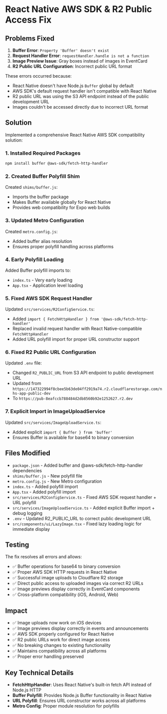 # React Native AWS SDK & R2 Public Access Fix

## Problems Fixed
1. **Buffer Error**: `Property 'Buffer' doesn't exist`
2. **Request Handler Error**: `requestHandler.handle is not a function`
3. **Image Preview Issue**: Gray boxes instead of images in EventCard
4. **R2 Public URL Configuration**: Incorrect public URL format

These errors occurred because:
- React Native doesn't have Node.js `Buffer` global by default
- AWS SDK's default request handler isn't compatible with React Native
- R2 public URL was using the S3 API endpoint instead of the public development URL
- Images couldn't be accessed directly due to incorrect URL format

## Solution
Implemented a comprehensive React Native AWS SDK compatibility solution:

### 1. Installed Required Packages
```bash
npm install buffer @aws-sdk/fetch-http-handler
```

### 2. Created Buffer Polyfill Shim
Created `shims/buffer.js`:
- Imports the buffer package
- Makes Buffer available globally for React Native
- Provides web compatibility for Expo web builds

### 3. Updated Metro Configuration
Created `metro.config.js`:
- Added buffer alias resolution
- Ensures proper polyfill handling across platforms

### 4. Early Polyfill Loading
Added Buffer polyfill imports to:
- `index.ts` - Very early loading
- `App.tsx` - Application level loading

### 5. Fixed AWS SDK Request Handler
Updated `src/services/R2ConfigService.ts`:
- Added `import { FetchHttpHandler } from '@aws-sdk/fetch-http-handler'`
- Replaced invalid request handler with React Native-compatible `FetchHttpHandler`
- Added URL polyfill import for proper URL constructor support

### 6. Fixed R2 Public URL Configuration
Updated `.env` file:
- Changed `R2_PUBLIC_URL` from S3 API endpoint to public development URL
- Updated from `https://147322994f8cbee5b63de04ff2919a74.r2.cloudflarestorage.com/nhs-app-public-dev`
- To `https://pub-8eafccb788484d2db8560b92e1252627.r2.dev`

### 7. Explicit Import in ImageUploadService
Updated `src/services/ImageUploadService.ts`:
- Added explicit `import { Buffer } from 'buffer'`
- Ensures Buffer is available for base64 to binary conversion

## Files Modified
- `package.json` - Added buffer and @aws-sdk/fetch-http-handler dependencies
- `shims/buffer.js` - New polyfill file
- `metro.config.js` - New Metro configuration
- `index.ts` - Added polyfill import
- `App.tsx` - Added polyfill import
- `src/services/R2ConfigService.ts` - Fixed AWS SDK request handler + URL polyfill
- `src/services/ImageUploadService.ts` - Added explicit Buffer import + debug logging
- `.env` - Updated R2_PUBLIC_URL to correct public development URL
- `src/components/ui/LazyImage.tsx` - Fixed lazy loading logic for immediate display

## Testing
The fix resolves all errors and allows:
- ✅ Buffer operations for base64 to binary conversion
- ✅ Proper AWS SDK HTTP requests in React Native
- ✅ Successful image uploads to Cloudflare R2 storage
- ✅ Direct public access to uploaded images via correct R2 URLs
- ✅ Image previews display correctly in EventCard components
- ✅ Cross-platform compatibility (iOS, Android, Web)

## Impact
- ✅ Image uploads now work on iOS devices
- ✅ Image previews display correctly in events and announcements
- ✅ AWS SDK properly configured for React Native
- ✅ R2 public URLs work for direct image access
- ✅ No breaking changes to existing functionality
- ✅ Maintains compatibility across all platforms
- ✅ Proper error handling preserved

## Key Technical Details
- **FetchHttpHandler**: Uses React Native's built-in fetch API instead of Node.js HTTP
- **Buffer Polyfill**: Provides Node.js Buffer functionality in React Native
- **URL Polyfill**: Ensures URL constructor works across all platforms
- **Metro Config**: Proper module resolution for polyfills